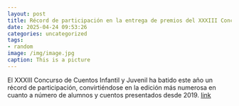 ```yaml
---
layout: post
title: Récord de participación en la entrega de premios del XXXIII Concurso de Cuentos Infantil y Juvenil
date: 2025-04-24 09:53:26
categories: uncategorized
tags:
- random
image: /img/image.jpg
caption: This is a picture
---
```

El XXXIII Concurso de Cuentos Infantil y Juvenil ha batido este año un récord de participación, convirtiéndose en la edición más numerosa en cuanto a número de alumnos y cuentos presentados desde 2019.   [link](https://www.ayto-villacanada.es/noticias/record-de-participacion-en-la-entrega-de-premios-del-xxxiii-concurso-de-cuentos-infantil-y-juvenil/)
